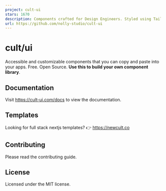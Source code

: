 ```yaml
---
project: cult-ui
stars: 1670
description: Components crafted for Design Engineers. Styled using Tailwind CSS, fully compatible with Shadcn, and easy to integrate—just copy and paste. MIT 🤌
url: https://github.com/nolly-studio/cult-ui
---
```


cult/ui
=======

Accessible and customizable components that you can copy and paste into your apps. Free. Open Source. **Use this to build your own component library**.

Documentation
-------------

Visit https://cult-ui.com/docs to view the documentation.

Templates
---------

Looking for full stack nextjs templates? 👉 https://newcult.co

Contributing
------------

Please read the contributing guide.

License
-------

Licensed under the MIT license.
